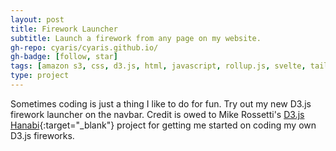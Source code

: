 ```yaml
---
layout: post
title: Firework Launcher
subtitle: Launch a firework from any page on my website.
gh-repo: cyaris/cyaris.github.io/
gh-badge: [follow, star]
tags: [amazon s3, css, d3.js, html, javascript, rollup.js, svelte, tailwind css]
type: project
---
```


Sometimes coding is just a thing I like to do for fun. Try out my new D3.js firework launcher on the navbar. Credit is owed to Mike Rossetti's [D3.js Hanabi](http://bl.ocks.org/s2t2/53e96654487b4b0ef6e5){:target="_blank"} project for getting me started on coding my own D3.js fireworks.
